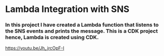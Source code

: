 # Lambda Integration with SNS

### In this project I have created a Lambda function that listens to the SNS events and prints the message. This is a CDK project hence, Lambda is created using CDK.

https://youtu.be/Jh_jrcOpF-I
